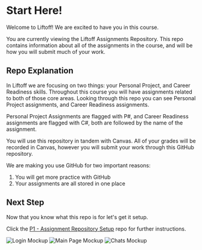 # Start Here!
Welcome to Liftoff! We are excited to have you in this course.

You are currently viewing the Liftoff Assignments Repository. This repo contains information about all of the assignments in the course, and will be how you will submit much of your work.

## Repo Explanation
In Liftoff we are focusing on two things: your Personal Project, and Career Readiness skills. Throughout this course you will have assignments related to both of those core areas. Looking through this repo you can see Personal Project assignments, and Career Readiness assignments.

Personal Project Assignments are flagged with P#, and Career Readiness assignments are flagged with C#, both are followed by the name of the assignment.

You will use this repository in tandem with Canvas. All of your grades will be recorded in Canvas, however you will submit your work through this GitHub repository.

We are making you use GitHub for two important reasons:
<ol>
<li>You will get more practice with GitHub</li>
<li>Your assignments are all stored in one place</li>
</ol>

## Next Step
Now that you know what this repo is for let's get it setup.

Click the [P1 - Assignment Repository Setup](./P1-Assignment_Repository_Setup/) repo for further instructions.

![Login Mockup](https://i.ibb.co/bbNNVXq/1-Login-145524128-1640821549.png)
![Main Page Mockup](https://i.ibb.co/5sCdQ2g/0-Main-Page-145461787-1640822073.png)
![Chats Mockup](https://i.ibb.co/j4bpBY7/2-Chats-145524134-1640822103.png)
